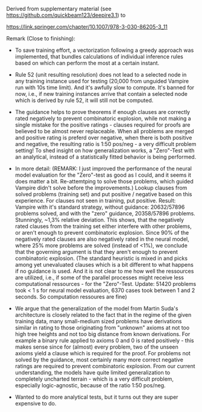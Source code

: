 Derived from supplementary material (see https://github.com/quickbeam123/deepire3.1) to 

https://link.springer.com/chapter/10.1007/978-3-030-86205-3_11

Remark (Close to finishing):

- To save training effort, a vectorization following a greedy approach was implemented, that bundles calculations of individual inference rules based on which can perform the most at a certain instant.

- Rule 52 (unit resulting resolution) does not lead to a selected node in any training instance used for testing (20,000 from unguided Vampire run with 10s time limit). And it's awfully slow to compute. It's banned for now, i.e., if new training instances arrive that contain a selected node which is derived by rule 52, it will still not be computed.

- The guidance helps to prove theorems if enough clauses are correctly rated negatively to prevent combinatoric explosion, while not making a single mistake for the positive ratings - clauses required for proofs are believed to be almost never replaceable. When all problems are merged and positive rating is preferd over negative, when there is both positive and negative, the resulting ratio is 1:50 pos/neg - a very difficult problem setting! To shed insight on how generalization works, a "Zero"-Test with an analytical, instead of a statistically fitted behavior is being performed.

- In more detail: (REMARK: I just improved the performance of the neural model evaluation for the "Zero"-test as good as I could, and it seems it does matter a bit. Re-attemtping to solve those problems, which guided Vampire didn't solve before the improvements.) Lookup clauses from solved problems (training set) and put positive / negative based on this experience. For clauses not seen in training, put positive. Result: Vampire with it's standard strategy, without guidance: 20632/57896 problems solved, and with the "zero" guidance, 20358/57896 problems. Stunningly, ~1,3% relative deviation. This shows, that the negatively rated clauses from the training set either interfere with other problems, or aren't enough to prevent combinatoric explosion. Since 90% of the negatively rated clauses are also negatively rated in the neural model, where 25% more problems are solved (instead of <1%), we conclude that the governing argument is that they aren't enough to prevent combinatoric explosion. (The standard heuristic is mixed in and picks among yet unevaluated clauses which is a bit different to what happens if no guidance is used. And it is not clear to me how well the ressources are utilized, i.e., if some of the parallel processes might receive less computational ressources - for the "Zero"-Test. Update: 51420 problems took < 1 s for neural model evaluation, 6370 cases took between 1 and 2 seconds. So computation ressoures are fine)

- We argue that the generalization of the model from Martin Suda's architecture is closely related to the fact that in the regime of the given training data, many small-medium sized problems have derivations similar in rating to those originating from "unknown" axioms at not too high tree heights and not too big distance from known derivations. For example a binary rule applied to axioms 0 and 0 is rated positively - this makes sense since for (almost) every problem, two of the unseen axioms yield a clause which is required for the proof. For problems not solved by the guidance, most certainly many more correct negative ratings are required to prevent combinatoric explosion. From our current understanding, the models have quite limited generalization to completely uncharted terrain - which is a very difficult problem, especially logic-agnostic, because of the ratio 1:50 pos/neg.

- Wanted to do more analytical tests, but it turns out they are super expensive to do.
